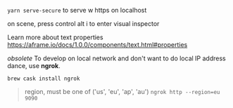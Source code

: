 
`yarn serve-secure` to serve w https on localhost

on scene, press control alt i to enter visual inspector

Learn more about text properties 
https://aframe.io/docs/1.0.0/components/text.html#properties

*obsolete*
To develop on local network and don't want to do local IP address dance, use **ngrok**.

`brew cask install ngrok`

> region, must be one of ('us', 'eu', 'ap', 'au')
`ngrok http --region=eu 9090`
